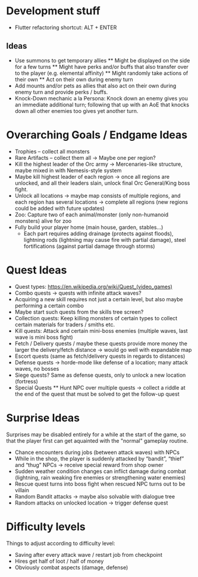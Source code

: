 # Development stuff

* Flutter refactoring shortcut: ALT + ENTER

## Ideas 

* Use summons to get temporary allies
** Might be displayed on the side for a few turns
** Might have perks and/or buffs that also transfer over to the player (e.g. elemental affinity)
** Might randomly take actions of their own
** Act on their own during enemy turn
* Add mounts and/or pets as allies that also act on their own during enemy turn
  and provide perks / buffs.
* Knock-Down mechanic a la Persona: Knock down an enemy gives you an immediate additional turn;
  following that up with an AoE that knocks down all other enemies too gives yet another turn.

# Overarching Goals / Endgame Ideas

* Trophies – collect all monsters
* Rare Artifacts – collect them all -> Maybe one per region? 
* Kill the highest leader of the Orc army -> Mercenaries-like structure, maybe mixed in with Nemesis-style system
 * Maybe kill highest leader of each region -> once all regions are unlocked, and all their leaders slain, unlock final Orc General/King boss fight.
* Unlock all locations -> maybe map consists of multiple regions, and each region has several locations -> complete all regions (new regions could be added with future updates)
* Zoo: Capture two of each animal/monster (only non-humanoid monsters) alive for zoo
* Fully build your player home (main house, garden, stables…)
  * Each part requires adding drainage (protects against floods), lightning rods (lightning may cause fire with partial damage), steel fortifications (against partial damage through storms)

# Quest Ideas

* Quest types: https://en.wikipedia.org/wiki/Quest_(video_games)
* Combo quests -> quests with infinite attack waves?
* Acquiring a new skill requires not just a certain level, but also maybe performing a certain combo
* Maybe start such quests from the skills tree screen?
* Collection quests: Keep killing monsters of certain types to collect certain materials for traders / smiths etc.
* Kill quests: Attack and certain mini-boss enemies (multiple waves, last wave is mini boss fight)
* Fetch / Delivery quests / maybe these quests provide more money the larger the delivery/fetch distance -> would go well with expandable map
* Escort quests (same as fetch/delivery quests in regards to distances)
* Defense quests -> horde-mode like defense of a location; many attack waves, no bosses
* Siege quests? Same as defense quests, only to unlock a new location (fortress)
* Special Quests
** Hunt NPC over multiple quests -> collect a riddle at the end of the quest that must be solved to get the follow-up quest

# Surprise Ideas

Surprises may be disabled entirely for a while at the start of the game, so that the player first
can get aquainted with the "normal" gameplay routine.

* Chance encounters during jobs (between attack waves) with NPCs
* While in the shop, the player is suddenly attacked by “bandit”, “thief” and “thug” NPCs -> receive special reward from shop owner
* Sudden weather condition changes can inflict damage during combat (lightning, rain weaking fire enemies or strengthening water enemies)
* Rescue quest turns into boss fight when rescued NPC turns out to be villain
* Random Bandit attacks -> maybe also solvable with dialogue tree
* Random attacks on unlocked location -> trigger defense quest

# Difficulty levels

Things to adjust according to difficulty level:

* Saving after every attack wave / restart job from checkpoint
* Hires get half of loot / half of money
* Obviously combat aspects (damage, defense)